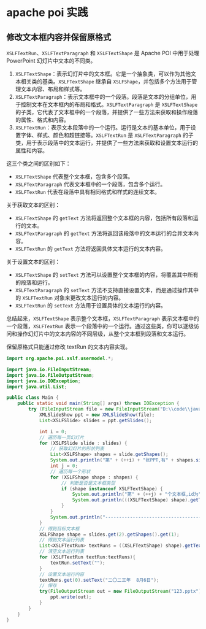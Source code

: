 # apache poi 实践

## 修改文本框内容并保留原格式

`XSLFTextRun`、`XSLFTextParagraph` 和 `XSLFTextShape` 是 Apache POI 中用于处理 PowerPoint 幻灯片中文本的不同类。

1. `XSLFTextShape`：表示幻灯片中的文本框。它是一个抽象类，可以作为其他文本相关类的基类。`XSLFTextShape` 继承自 `XSLFShape`，并包括多个方法用于管理文本内容、布局和样式等。
2. `XSLFTextParagraph`：表示文本框中的一个段落。段落是文本的分组单位，用于控制文本在文本框内的布局和格式。`XSLFTextParagraph` 是 `XSLFTextShape` 的子类，它代表了文本框中的一个段落，并提供了一些方法来获取和操作段落的属性、格式和内容。
3. `XSLFTextRun`：表示文本段落中的一个运行。运行是文本的基本单位，用于设置字体、样式、颜色和超链接等。`XSLFTextRun` 是 `XSLFTextParagraph` 的子类，用于表示段落中的文本运行，并提供了一些方法来获取和设置文本运行的属性和内容。

这三个类之间的区别如下：

- `XSLFTextShape` 代表整个文本框，包含多个段落。
- `XSLFTextParagraph` 代表文本框中的一个段落，包含多个运行。
- `XSLFTextRun` 代表在段落中具有相同格式和样式的连续文本。

关于获取文本的区别：

- `XSLFTextShape` 的 `getText` 方法将返回整个文本框的内容，包括所有段落和运行的文本。
- `XSLFTextParagraph` 的 `getText` 方法将返回该段落中的文本运行的合并文本内容。
- `XSLFTextRun` 的 `getText` 方法将返回具体文本运行的文本内容。

关于设置文本的区别：

- `XSLFTextShape` 的 `setText` 方法可以设置整个文本框的内容，将覆盖其中所有的段落和运行。
- `XSLFTextParagraph` 的 `setText` 方法不支持直接设置文本，而是通过操作其中的 `XSLFTextRun` 对象来更改文本运行的内容。
- `XSLFTextRun` 的 `setText` 方法用于设置具体的文本运行的内容。

总结起来，`XSLFTextShape` 表示整个文本框，`XSLFTextParagraph` 表示文本框中的一个段落，`XSLFTextRun` 表示一个段落中的一个运行。通过这些类，你可以逐级访问和操作幻灯片中的文本内容的不同层级，从整个文本框到段落和文本运行。

保留原格式只能通过修改 textRun 的文本内容实现。

```java
import org.apache.poi.xslf.usermodel.*;

import java.io.FileInputStream;
import java.io.FileOutputStream;
import java.io.IOException;
import java.util.List;

public class Main {
    public static void main(String[] args) throws IOException {
        try (FileInputStream file = new FileInputStream("D:\\code\\java\\poi-test\\ten years.pptx")) {
            XMLSlideShow ppt = new XMLSlideShow(file);
            List<XSLFSlide> slides = ppt.getSlides();

            int i = 0;
            // 遍历每一页幻灯片
            for (XSLFSlide slide : slides) {
                // 获取幻灯片的形状列表
                List<XSLFShape> shapes = slide.getShapes();
                System.out.println("第" + (++i) + "张PPT,有" + shapes.size() + "个文本框");
                int j = 0;
                // 遍历每一个形状
                for (XSLFShape shape : shapes) {
                    // 判断是否是文本框类型
                    if (shape instanceof XSLFTextShape) {
                        System.out.println("第" + (++j) + "个文本框,id为"+shape.getShapeId());
                        System.out.println(((XSLFTextShape) shape).getText());
                    }
                }
                System.out.println("------------------------------------");
            }
            // 得到目标文本框
            XSLFShape shape = slides.get(2).getShapes().get(1);
            // 得到文本运行列表
            List<XSLFTextRun> textRuns = ((XSLFTextShape) shape).getTextParagraphs().get(0).getTextRuns();
            // 清空文本运行列表
            for (XSLFTextRun textRun:textRuns){
                textRun.setText("");
            }
            // 设置文本运行内容
            textRuns.get(0).setText("二〇二三年  8月6日");
            // 保存
            try(FileOutputStream out = new FileOutputStream("123.pptx")) {
                ppt.write(out);
            }
        }
    }
}
```

